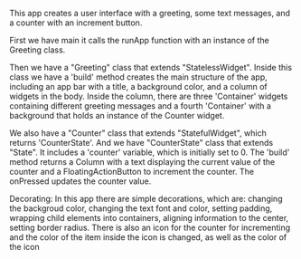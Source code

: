This app creates a user interface with a greeting, some text messages, 
and a counter with an increment button.

First we have main it calls the runApp function with an instance of the Greeting class.

Then we have a "Greeting" class that extends "StatelessWidget".
Inside this class we have a 'build' method creates the main structure of the app, 
including an app bar with a title, a background color, and a column of widgets in the body.
Inside the column, there are three 'Container' widgets containing different greeting messages
and a fourth 'Container' with a background that holds an instance of the Counter widget.

We also have a "Counter" class that extends "StatefulWidget", which returns 'CounterState'.
And we have "CounterState" class that extends "State<Counter>".
It includes a 'counter' variable, which is initially set to 0.
The 'build' method returns a Column with a text displaying the current value of the counter 
and a FloatingActionButton to increment the counter. 
The onPressed updates the counter value.

Decorating:
In this app there are simple decorations, which are: changing the backgroud color, 
changing the text font and color, setting padding, wrapping child elements into containers,
aligning information to the center, setting border radius.
There is also an icon for the counter for incrementing and 
the color of the item inside the icon is changed, as well as the color of the icon